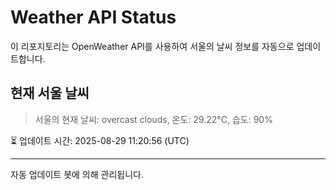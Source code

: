 
# Weather API Status

이 리포지토리는 OpenWeather API를 사용하여 서울의 날씨 정보를 자동으로 업데이트합니다.

## 현재 서울 날씨
> 서울의 현재 날씨: overcast clouds, 온도: 29.22°C, 습도: 90%

⏳ 업데이트 시간: 2025-08-29 11:20:56 (UTC)

---
자동 업데이트 봇에 의해 관리됩니다.
